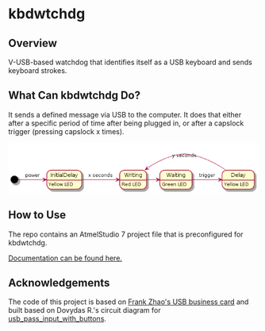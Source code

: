 # kbdwtchdg
## Overview
V-USB-based watchdog that identifies itself as a USB keyboard and sends keyboard strokes.

## What Can kbdwtchdg Do?
It sends a defined message via USB to the computer. It does that either after a specific period of time after being plugged in,
or after a capslock trigger (pressing capslock x times).

![state diagram](images/StateDiagram.png)

## How to Use
The repo contains an AtmelStudio 7 project file that is preconfigured for kbdwtchdg. 

[Documentation can be found here.](http://kbdwtchdg.readthedocs.io)

## Acknowledgements
The code of this project is based on [Frank Zhao's USB business card](http://www.instructables.com/id/USB-PCB-Business-Card/) and built based on Dovydas R.'s circuit diagram for [usb_pass_input_with_buttons](https://github.com/Dovydas-R/usb_pass_input_with_buttons).
